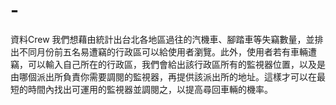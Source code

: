 # -
資料Crew
我們想藉由統計出台北各地區過往的汽機車、腳踏車等失竊數量，並排出不同月份前五名易遭竊的行政區可以給使用者瀏覽。此外，使用者若有車輛遭竊，可以輸入自己所在的行政區，我們會給出該行政區所有的監視器位置，以及是由哪個派出所負責你需要調閱的監視器，再提供該派出所的地址。這樣才可以在最短的時間內找出可運用的監視器並調閱之，以提高尋回車輛的機率。	

